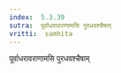 ```yaml
---
index:  5.3.39
sutra:  पूर्वाधरावराणामसि पुरधवश्चैषाम्
vritti:  samhita 
---
```


पूर्वाधरावराणामसि पुरधवश्चैषाम्

